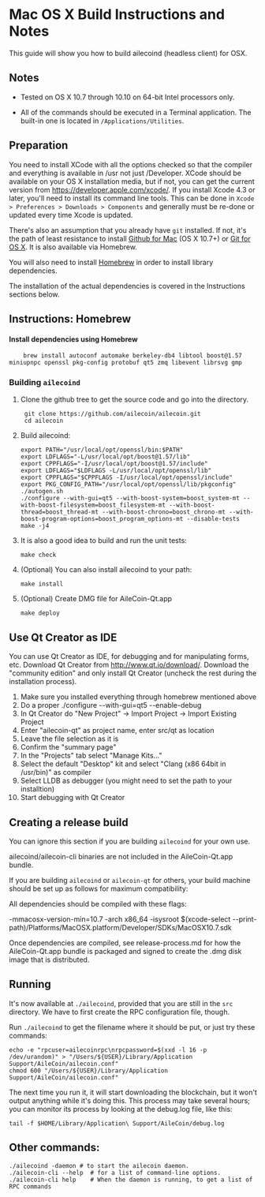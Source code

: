 Mac OS X Build Instructions and Notes
====================================
This guide will show you how to build ailecoind (headless client) for OSX.

Notes
-----

* Tested on OS X 10.7 through 10.10 on 64-bit Intel processors only.

* All of the commands should be executed in a Terminal application. The
built-in one is located in `/Applications/Utilities`.

Preparation
-----------

You need to install XCode with all the options checked so that the compiler
and everything is available in /usr not just /Developer. XCode should be
available on your OS X installation media, but if not, you can get the
current version from https://developer.apple.com/xcode/. If you install
Xcode 4.3 or later, you'll need to install its command line tools. This can
be done in `Xcode > Preferences > Downloads > Components` and generally must
be re-done or updated every time Xcode is updated.

There's also an assumption that you already have `git` installed. If
not, it's the path of least resistance to install [Github for Mac](https://mac.github.com/)
(OS X 10.7+) or
[Git for OS X](https://code.google.com/p/git-osx-installer/). It is also
available via Homebrew.

You will also need to install [Homebrew](http://brew.sh) in order to install library
dependencies.

The installation of the actual dependencies is covered in the Instructions
sections below.

Instructions: Homebrew
----------------------

#### Install dependencies using Homebrew

        brew install autoconf automake berkeley-db4 libtool boost@1.57 miniupnpc openssl pkg-config protobuf qt5 zmq libevent librsvg gmp

### Building `ailecoind`

1. Clone the github tree to get the source code and go into the directory.

        git clone https://github.com/ailecoin/ailecoin.git
        cd ailecoin

2.  Build ailecoind:

        export PATH="/usr/local/opt/openssl/bin:$PATH"
        export LDFLAGS="-L/usr/local/opt/boost@1.57/lib"
        export CPPFLAGS="-I/usr/local/opt/boost@1.57/include"
        export LDFLAGS="$LDFLAGS -L/usr/local/opt/openssl/lib"
        export CPPFLAGS="$CPPFLAGS -I/usr/local/opt/openssl/include"
        export PKG_CONFIG_PATH="/usr/local/opt/openssl/lib/pkgconfig"
        ./autogen.sh
        ./configure --with-gui=qt5 --with-boost-system=boost_system-mt --with-boost-filesystem=boost_filesystem-mt --with-boost-thread=boost_thread-mt --with-boost-chrono=boost_chrono-mt --with-boost-program-options=boost_program_options-mt --disable-tests
        make -j4

3.  It is also a good idea to build and run the unit tests:

        make check

4.  (Optional) You can also install ailecoind to your path:

        make install

5.  (Optional) Create DMG file for AileCoin-Qt.app

        make deploy

Use Qt Creator as IDE
------------------------
You can use Qt Creator as IDE, for debugging and for manipulating forms, etc.
Download Qt Creator from http://www.qt.io/download/. Download the "community edition" and only install Qt Creator (uncheck the rest during the installation process).

1. Make sure you installed everything through homebrew mentioned above
2. Do a proper ./configure --with-gui=qt5 --enable-debug
3. In Qt Creator do "New Project" -> Import Project -> Import Existing Project
4. Enter "ailecoin-qt" as project name, enter src/qt as location
5. Leave the file selection as it is
6. Confirm the "summary page"
7. In the "Projects" tab select "Manage Kits..."
8. Select the default "Desktop" kit and select "Clang (x86 64bit in /usr/bin)" as compiler
9. Select LLDB as debugger (you might need to set the path to your installtion)
10. Start debugging with Qt Creator

Creating a release build
------------------------
You can ignore this section if you are building `ailecoind` for your own use.

ailecoind/ailecoin-cli binaries are not included in the AileCoin-Qt.app bundle.

If you are building `ailecoind` or `ailecoin-qt` for others, your build machine should be set up
as follows for maximum compatibility:

All dependencies should be compiled with these flags:

 -mmacosx-version-min=10.7
 -arch x86_64
 -isysroot $(xcode-select --print-path)/Platforms/MacOSX.platform/Developer/SDKs/MacOSX10.7.sdk

Once dependencies are compiled, see release-process.md for how the AileCoin-Qt.app
bundle is packaged and signed to create the .dmg disk image that is distributed.

Running
-------

It's now available at `./ailecoind`, provided that you are still in the `src`
directory. We have to first create the RPC configuration file, though.

Run `./ailecoind` to get the filename where it should be put, or just try these
commands:

    echo -e "rpcuser=ailecoinrpc\nrpcpassword=$(xxd -l 16 -p /dev/urandom)" > "/Users/${USER}/Library/Application Support/AileCoin/ailecoin.conf"
    chmod 600 "/Users/${USER}/Library/Application Support/AileCoin/ailecoin.conf"

The next time you run it, it will start downloading the blockchain, but it won't
output anything while it's doing this. This process may take several hours;
you can monitor its process by looking at the debug.log file, like this:

    tail -f $HOME/Library/Application\ Support/AileCoin/debug.log

Other commands:
-------

    ./ailecoind -daemon # to start the ailecoin daemon.
    ./ailecoin-cli --help  # for a list of command-line options.
    ./ailecoin-cli help    # When the daemon is running, to get a list of RPC commands
